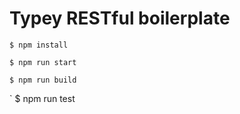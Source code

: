 # Typey RESTful boilerplate

`
$ npm install
`

`
$ npm run start
`

`
$ npm run build
`

`
$ npm run test
